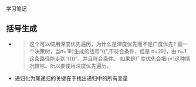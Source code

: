 学习笔记
## 括号生成
- >这个可以使用深度优先遍历，为什么是深度优先而不是广度优先?
画一个决策树，当n=1时生成的括号“((”,不符合条件，但是 n=2时，由 n=1这条路径能走到“(())”，并且符合条件。
如果是广度优先会把n=1这种情况排除。所以要使用深度优先遍历。
- 递归化为尾递归的关键在于找出递归中的所有变量

